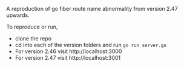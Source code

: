 A reproduction of go fiber route name abnormality from version 2.47 upwards.

To reproduce or run, 

- clone the repo
- cd into each of the version folders and run `go run server.go`
- For version 2.46 visit http://localhost:3000
- For version 2.47 visit http://localhost:3001